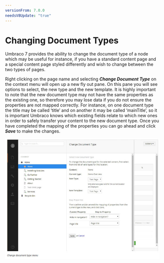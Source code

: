 ```yaml
---
versionFrom: 7.0.0
needsV8Update: "true"
---
```


# Changing Document Types

Umbraco 7 provides the ability to change the document type of a node which may be useful for instance, if you have a standard content page and a special content page styled differently and wish to change between the two types of pages.

Right clicking on the page name and selecting ***Change Document Type*** on the context menu will open up a new fly out pane. On this pane you will see options to select, the new type and the new template. It is highly important to note that the new document type may not have the same properties as the existing one, so therefore you may lose data if you do not ensure the properties are not mapped correctly. For instance, on one document type the title may be called ‘title’ and on another it may be called ‘mainTitle’, so it is important Umbraco knows which existing fields relate to which new ones in order to safely transfer your content to the new document type. Once you have completed the mapping of the properties you can go ahead and click ***Save*** to make the changes.

![changDocType.jpg](images/changDocType.jpg)
